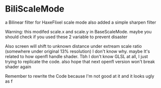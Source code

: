 # BiliScaleMode

a Bilinear filter for HaxeFlixel scale mode
also added a simple sharpen filter

Warning: this modifed scale.x and scale.y in BaseScaleMode. maybe you should check if you used these 2 variable to prevent disaster

Also screen will shift to unknown distance under extream scale ratio (somewhere under original 13% resolution)
I don't know why. maybe It's related to how openfl handle shader. Tbh I don't know GLSL at all, I just trying to replicate the code.
also hope that next openfl version won't break shader again 

Remember to rewrite the Code because I'm not good at it and it looks ugly as f
